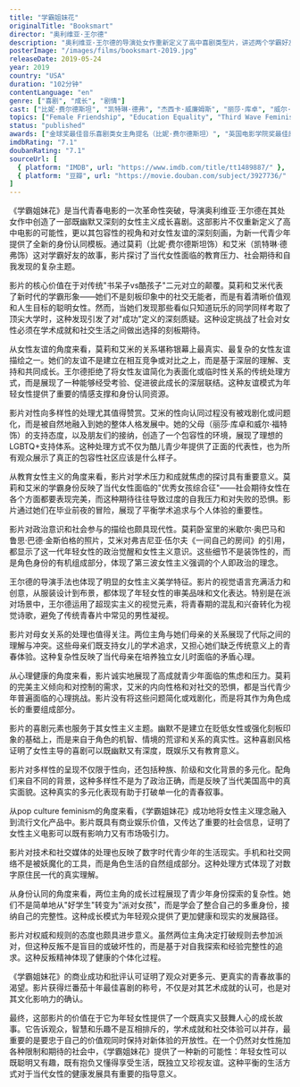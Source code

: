 ```yaml
---
title: "学霸姐妹花"
originalTitle: "Booksmart"
director: "奥利维亚·王尔德"
description: "奥利维亚·王尔德的导演处女作重新定义了高中喜剧类型片，讲述两个学霸好友在毕业前夜决定体验青春的最后疯狂。这部自我觉醒的成长喜剧以包容性的视角探讨女性友谊、学术压力、性向认同和青少年的身份探索。"
posterImage: "/images/films/booksmart-2019.jpg"
releaseDate: 2019-05-24
year: 2019
country: "USA"
duration: "102分钟"
contentLanguage: "en"
genre: ["喜剧", "成长", "剧情"]
cast: ["比妮·费尔德斯坦", "凯特琳·德弗", "杰西卡·威廉姆斯", "丽莎·库卓", "威尔·福特", "杰森·苏戴奇斯"]
topics: ["Female Friendship", "Education Equality", "Third Wave Feminism", "Queer Theory", "Pop Culture Feminism", "Identity Formation", "Mental Health", "Political Consciousness"]
status: "published"
awards: ["金球奖最佳音乐喜剧类女主角提名（比妮·费尔德斯坦）", "英国电影学院奖最佳原创剧本提名", "评论家选择奖最佳喜剧提名", "烂番茄十年最佳喜剧第一名"]
imdbRating: "7.1"
doubanRating: "7.1"
sourceUrl: [
  { platform: "IMDB", url: "https://www.imdb.com/title/tt1489887/" },
  { platform: "豆瓣", url: "https://movie.douban.com/subject/3927736/" }
]
---
```


《学霸姐妹花》是当代青春电影的一次革命性突破，导演奥利维亚·王尔德在其处女作中创造了一部既幽默又深刻的女性主义成长喜剧。这部影片不仅重新定义了高中电影的可能性，更以其包容性的视角和对女性友谊的深刻刻画，为新一代青少年提供了全新的身份认同模板。通过莫莉（比妮·费尔德斯坦饰）和艾米（凯特琳·德弗饰）这对学霸好友的故事，影片探讨了当代女性面临的教育压力、社会期待和自我发现的复杂主题。

影片的核心价值在于对传统"书呆子vs酷孩子"二元对立的颠覆。莫莉和艾米代表了新时代的学霸形象——她们不是刻板印象中的社交无能者，而是有着清晰价值观和人生目标的聪明女性。然而，当她们发现那些看似只知道玩乐的同学同样考取了顶尖大学时，这种发现引发了对"成功"定义的深刻质疑。这种设定挑战了社会对女性必须在学术成就和社交生活之间做出选择的刻板期待。

从女性友谊的角度来看，莫莉和艾米的关系堪称银幕上最真实、最复杂的女性友谊描绘之一。她们的友谊不是建立在相互竞争或对比之上，而是基于深层的理解、支持和共同成长。王尔德拒绝了将女性友谊简化为表面化或临时性关系的传统处理方式，而是展现了一种能够经受考验、促进彼此成长的深层联结。这种友谊模式为年轻女性提供了重要的情感支撑和身份认同资源。

影片对性向多样性的处理尤其值得赞赏。艾米的性向认同过程没有被戏剧化或问题化，而是被自然地融入到她的整体人格发展中。她的父母（丽莎·库卓和威尔·福特饰）的支持态度，以及朋友们的接纳，创造了一个包容性的环境，展现了理想的LGBTQ+支持体系。这种处理方式不仅为酷儿青少年提供了正面的代表性，也为所有观众展示了真正的包容性社区应该是什么样子。

从教育女性主义的角度来看，影片对学术压力和成就焦虑的探讨具有重要意义。莫莉和艾米的学霸身份反映了当代女性面临的"优秀女孩综合征"——社会期待女性在各个方面都要表现完美，而这种期待往往导致过度的自我压力和对失败的恐惧。影片通过她们在毕业前夜的冒险，展现了平衡学术追求与个人体验的重要性。

影片对政治意识和社会参与的描绘也颇具现代性。莫莉卧室里的米歇尔·奥巴马和鲁思·巴德·金斯伯格的照片，艾米对弗吉尼亚·伍尔夫《一间自己的房间》的引用，都显示了这一代年轻女性的政治觉醒和女性主义意识。这些细节不是装饰性的，而是角色身份的有机组成部分，体现了第三波女性主义强调的个人即政治的理念。

王尔德的导演手法也体现了明显的女性主义美学特征。影片的视觉语言充满活力和创意，从服装设计到布景，都体现了年轻女性的审美品味和文化表达。特别是在派对场景中，王尔德运用了超现实主义的视觉元素，将青春期的混乱和兴奋转化为视觉诗歌，避免了传统青春片中常见的男性凝视。

影片对母女关系的处理也值得关注。两位主角与她们母亲的关系展现了代际之间的理解与冲突。这些母亲们既支持女儿的学术追求，又担心她们缺乏传统意义上的青春体验。这种复杂性反映了当代母亲在培养独立女儿时面临的矛盾心理。

从心理健康的角度来看，影片诚实地展现了高成就青少年面临的焦虑和压力。莫莉的完美主义倾向和对控制的需求，艾米的内向性格和对社交的恐惧，都是当代青少年普遍面临的心理挑战。影片没有将这些问题简化或戏剧化，而是将其作为角色成长的重要组成部分。

影片的喜剧元素也服务于其女性主义主题。幽默不是建立在贬低女性或强化刻板印象的基础上，而是来自于角色的机智、情境的荒谬和关系的真实性。这种喜剧风格证明了女性主导的喜剧可以既幽默又有深度，既娱乐又有教育意义。

影片对多样性的呈现不仅限于性向，还包括种族、阶级和文化背景的多元化。配角们来自不同的背景，这种多样性不是为了政治正确，而是反映了当代美国高中的真实面貌。这种真实的多元化表现有助于打破单一化的青春叙事。

从pop culture feminism的角度来看，《学霸姐妹花》成功地将女性主义理念融入到流行文化产品中。影片既具有商业娱乐价值，又传达了重要的社会信息，证明了女性主义电影可以既有影响力又有市场吸引力。

影片对技术和社交媒体的处理也反映了数字时代青少年的生活现实。手机和社交网络不是被妖魔化的工具，而是角色生活的自然组成部分。这种处理方式体现了对数字原住民一代的真实理解。

从身份认同的角度来看，两位主角的成长过程展现了青少年身份探索的复杂性。她们不是简单地从"好学生"转变为"派对女孩"，而是学会了整合自己的多重身份，接纳自己的完整性。这种成长模式为年轻观众提供了更加健康和现实的发展路径。

影片对权威和规则的态度也颇具进步意义。虽然两位主角决定打破规则去参加派对，但这种反叛不是盲目的或破坏性的，而是基于对自我探索和经验完整性的追求。这种反叛精神体现了健康的个体化过程。

《学霸姐妹花》的商业成功和批评认可证明了观众对更多元、更真实的青春故事的渴望。影片获得烂番茄十年最佳喜剧的称号，不仅是对其艺术成就的认可，也是对其文化影响力的确认。

最终，这部影片的价值在于它为年轻女性提供了一个既真实又鼓舞人心的成长故事。它告诉观众，智慧和乐趣不是互相排斥的，学术成就和社交体验可以并存，最重要的是要忠于自己的价值观同时保持对新体验的开放性。在一个仍然对女性施加各种限制和期待的社会中，《学霸姐妹花》提供了一种新的可能性：年轻女性可以既聪明又有趣，既有抱负又懂得享受生活，既独立又珍视友谊。这种平衡的生活方式对于当代女性的健康发展具有重要的指导意义。